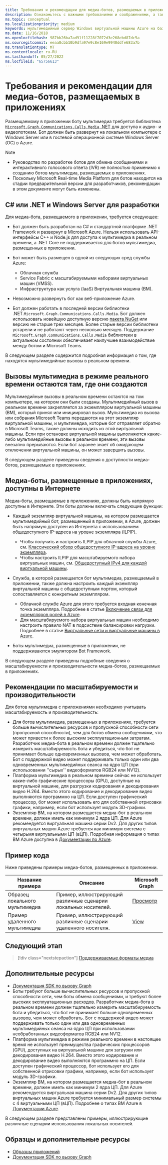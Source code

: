 ```yaml
---
title: Требования и рекомендации для медиа-ботов, размещаемых в приложениях
description: Ознакомьтесь с важными требованиями и соображениями, а также соображениями масштабируемости и производительности для создания размещенных в приложении медиа-ботов для Microsoft Teams с использованием примера кода и образцов.
ms.topic: conceptual
ms.localizationpriority: medium
keywords: мультимедийный сервер Windows виртуальной машины Azure на базе приложений
ms.date: 11/16/2018
ms.openlocfilehash: 987bb26ba7ad91f11228f7072d3e268ebd87dc5a
ms.sourcegitcommit: eeaa8cbb10b9dfa97e9c8e169e9940ddfe683a7b
ms.translationtype: MT
ms.contentlocale: ru-RU
ms.lasthandoff: 05/27/2022
ms.locfileid: "65756613"
---
```

# <a name="requirements-and-considerations-for-application-hosted-media-bots"></a>Требования и рекомендации для медиа-ботов, размещаемых в приложениях

Размещаемому в приложении боту мультимедиа требуется библиотека [`Microsoft.Graph.Communications.Calls.Media` .NET](https://www.nuget.org/packages/Microsoft.Graph.Communications.Calls.Media/) для доступа к аудио- и видеопотокам. Бот должен быть развернут на локальном компьютере с Windows Server или в гостевой операционной системе Windows Server (ОС) в Azure.

> [!NOTE]
>
> * Руководство по разработке ботов для обмена сообщениями и интерактивного голосового ответа (IVR) не полностью применимо к созданию ботов мультимедиа, размещаемых в приложениях.
> * Поскольку Microsoft Real-time Media Platform для ботов находится на стадии предварительной версии для разработчиков, рекомендации в этом документе могут быть изменены.

## <a name="c-or-net-and-windows-server-for-development"></a>C# или .NET и Windows Server для разработки

Для медиа-бота, размещаемого в приложении, требуется следующее:

* Бот должен быть разработан на C# и стандартной платформе .NET Framework и развернут в Microsoft Azure. Нельзя использовать API-интерфейсы C++ и Node.js для доступа к мультимедиа в реальном времени, а .NET Core не поддерживается для ботов мультимедиа, размещенных в приложении.

* Бот может быть размещен в одной из следующих сред службы Azure:
  * Облачная служба
  * Service Fabric с масштабируемыми наборами виртуальных машин (VMSS).
  * Инфраструктура как услуга (IaaS) Виртуальная машина (ВМ).  
  
* Невозможно развернуть бот как веб-приложение Azure.

* Бот должен работать в последней версии библиотеки .NET.`Microsoft.Graph.Communications.Calls.Media`. Бот должен использовать новейшую доступную версию [пакета NuGet](https://www.nuget.org/packages/Microsoft.Graph.Communications.Calls.Media/) или версию не старше трех месяцев. Более старые версии библиотеки устарели и не работают через несколько месяцев. Поддержание `Microsoft.Graph.Communications.Calls.Media` библиотеки в актуальном состоянии обеспечивает наилучшее взаимодействие между ботом и Microsoft Teams.

В следующем разделе содержится подробная информация о том, где находятся мультимедийные вызовы в реальном времени.

## <a name="real-time-media-calls-stay-where-theyre-created"></a>Вызовы мультимедиа в режиме реального времени остаются там, где они создаются

Мультимедийные вызовы в реальном времени остаются на том компьютере, на котором они были созданы. Мультимедийный вызов в реальном времени закрепляется за экземпляром виртуальной машины (ВМ), который принял или инициировал вызов. Мультимедиа из вызова или собрания Microsoft Teams передаются на этот экземпляр виртуальной машины, и мультимедиа, которые бот отправляет обратно в Microsoft Teams, также должны исходить из этой виртуальной машины. Если при остановке виртуальной машины выполняются какие-либо мультимедийные вызовы в реальном времени, эти вызовы внезапно прерываются. Если бот заранее знает об ожидающем отключении виртуальной машины, он может завершить вызовы.

В следующем разделе приведены сведения о доступности медиа-ботов, размещаемых в приложениях.

## <a name="application-hosted-media-bots-accessible-on-the-internet"></a>Медиа-боты, размещенные в приложениях, доступны в Интернете

Медиа-боты, размещаемые в приложениях, должны быть напрямую доступны в Интернете. Эти боты должны включать следующие функции:

* Каждый экземпляр виртуальной машины, на котором размещается мультимедийный бот, размещенный в приложении, в Azure, должен быть напрямую доступен из Интернета с использованием общедоступного IP-адреса на уровне экземпляра (ILPIP).
  * Чтобы получить и настроить ILPIP для облачной службы Azure, см. [Классический обзор общедоступного IP-адреса на уровне экземпляра](/azure/virtual-network/virtual-networks-instance-level-public-ip).
  * Чтобы настроить ILPIP для масштабируемого набора виртуальных машин, см. [Общедоступный IPv4 для каждой виртуальной машины](/azure/virtual-machine-scale-sets/virtual-machine-scale-sets-networking#public-ipv4-per-virtual-machine).
* Служба, в которой размещается бот мультимедиа, размещаемый в приложении, также должна настроить каждый экземпляр виртуальной машины с общедоступным портом, который сопоставляется с конкретным экземпляром.
  * Облачной службе Azure для этого требуется входная конечная точка экземпляра. Подробнее в статье [Включение связи для экземпляров ролей в Azure](/azure/cloud-services/cloud-services-enable-communication-role-instances).
  * Для масштабируемого набора виртуальных машин необходимо настроить правило NAT в подсистеме балансировки нагрузки. Подробнее в статье [Виртуальные сети и виртуальные машины в Azure](/azure/virtual-machines/windows/network-overview).

* Боты мультимедиа, размещенные в приложении, не поддерживаются эмулятором Bot Framework.

В следующем разделе приведены подробные сведения о масштабируемости и производительности медиа-ботов, размещаемых в приложениях.

## <a name="scalability-and-performance-considerations"></a>Рекомендации по масштабируемости и производительности

Для ботов мультимедиа с приложениями необходимо учитывать масштабируемость и производительность:

* Для ботов мультимедиа, размещенных в приложениях, требуется больше вычислительных ресурсов и пропускной способности сети (пропускной способности), чем для ботов обмена сообщениями, что может привести к более высоким эксплуатационным затратам. Разработчик медиа-бота в реальном времени должен тщательно измерить масштабируемость бота и убедиться, что бот не принимает больше одновременных вызовов, чем может обработать. Бот с поддержкой видео может поддерживать только один или два одновременных мультимедийных сеанса на ядро ​​​​ЦП (при использовании ''сырых'' видеоформатов RGB24 или NV12).
* Платформа мультимедиа в реальном времени сейчас не использует какие-либо графические процессоры (GPU), доступные на виртуальной машине, для разгрузки кодирования и декодирования видео H.264. Вместо этого кодирование и декодирование видео выполняются программно на ЦП. Если доступен графический процессор, бот может использовать его для собственной отрисовки графики, например, если бот использует модуль 3D-графики.
* Экземпляр ВМ, на котором размещается медиа-бот в реальном времени, должен иметь как минимум 2 ядра ЦП. Для Azure рекомендуется виртуальная машина серии Dv2. Для других типов виртуальных машин Azure требуется как минимум система с четырьмя виртуальными ЦП (вЦП). Подробная информация о типах ВМ Azure доступна в [Документации по Azure](/azure/virtual-machines/windows/sizes-general).

## <a name="code-sample"></a>Пример кода

Ниже приведены примеры медиа-ботов, размещенных в приложении.

| **Название примера** | **Описание** | **Microsoft Graph** |
|------------|-------------|-----------|
| Образец локального мультимедиа | Пример, иллюстрирующий различные сценарии локальных носителей. | [Просмотр](https://github.com/microsoftgraph/microsoft-graph-comms-samples/tree/master/Samples/V1.0Samples/LocalMediaSamples) |
| Пример удаленного мультимедиа | Пример, иллюстрирующий различные сценарии удаленного носителя. | [View](https://github.com/microsoftgraph/microsoft-graph-comms-samples/tree/master/Samples/V1.0Samples/RemoteMediaSamples) |

## <a name="next-step"></a>Следующий этап

> [!div class="nextstepaction"]
> [Поддерживаемые форматы медиа](~/resources/media-formats.md)

## <a name="see-also"></a>Дополнительные ресурсы

* [Документация SDK по вызову Graph](https://microsoftgraph.github.io/microsoft-graph-comms-samples/docs/)
* Боты требуют больше вычислительных ресурсов и пропускной способности сети, чем боты обмена сообщениями, и требуют более высоких эксплуатационных расходов. Разработчик медиа-бота в реальном времени должен тщательно измерить масштабируемость бота и убедиться, что бот не принимает больше одновременных вызовов, чем может обработать. Бот с поддержкой видео может поддерживать только один или два одновременных мультимедийных сеанса на ядро ​​ЦП при использовании необработанных видеоформатов RGB24 или NV12.
* Платформа мультимедиа в режиме реального времени в настоящее время не использует преимущества графических процессоров (GPU), доступных на виртуальной машине для загрузки или декодирования видео H.264. Вместо этого кодирование и декодирование видео выполняются программно на ЦП. Если доступен графический процессор, бот использует его для собственной отрисовки графики, например, если бот использует модуль 3D-графики.
* Экземпляр ВМ, на котором размещается медиа-бот в реальном времени, должен иметь как минимум 2 ядра ЦП. Для Azure рекомендуется виртуальная машина серии Dv2. Для других типов виртуальных машин Azure требуется минимальный размер системы с 4 виртуальными ЦП (вЦП). Подробнее о типах ВМ Azure в [Документации Azure](/azure/virtual-machines/windows/sizes-general).

В следующем разделе представлены примеры, иллюстрирующие различные сценарии использования локальных носителей.

## <a name="samples-and-additional-resources"></a>Образцы и дополнительные ресурсы

* [Образцы приложений](https://github.com/microsoftgraph/microsoft-graph-comms-samples/tree/master/Samples/V1.0Samples/LocalMediaSamples)
* [Документация SDK по вызову Graph](https://microsoftgraph.github.io/microsoft-graph-comms-samples/docs/)

